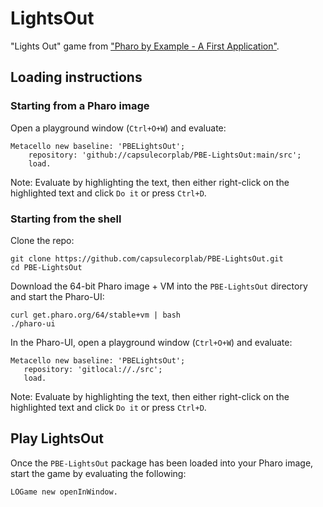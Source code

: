 # LightsOut

"Lights Out" game from ["Pharo by Example - A First Application"](https://github.com/SquareBracketAssociates/PharoByExample80/releases/download/continuous/PBE8-wip.pdf).

## Loading instructions

### Starting from a Pharo image

Open a playground window (`Ctrl+O+W`) and evaluate:

```smalltalk
Metacello new baseline: 'PBELightsOut';
    repository: 'github://capsulecorplab/PBE-LightsOut:main/src';
    load.
```

Note: Evaluate by highlighting the text, then either right-click on the highlighted text and click `Do it` or press `Ctrl+D`.

### Starting from the shell

Clone the repo:

```shell
git clone https://github.com/capsulecorplab/PBE-LightsOut.git
cd PBE-LightsOut
```

Download the 64-bit Pharo image + VM into the `PBE-LightsOut` directory and start the Pharo-UI:

```shell
curl get.pharo.org/64/stable+vm | bash
./pharo-ui
```

In the Pharo-UI, open a playground window (`Ctrl+O+W`) and evaluate:

```smalltalk
Metacello new baseline: 'PBELightsOut';
   repository: 'gitlocal://./src';
   load.
```

Note: Evaluate by highlighting the text, then either right-click on the highlighted text and click `Do it` or press `Ctrl+D`.

## Play LightsOut

Once the `PBE-LightsOut` package has been loaded into your Pharo image, start the game by evaluating the following:

```smalltalk
LOGame new openInWindow.
```
